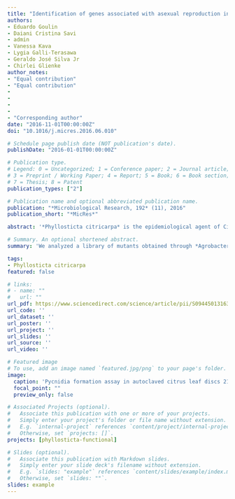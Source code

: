 ```yaml
---
title: "Identification of genes associated with asexual reproduction in Phyllosticta citricarpa mutants obtained through Agrobacterium tumefaciens transformation"
authors:
- Eduardo Goulin
- Daiani Cristina Savi
- admin
- Vanessa Kava
- Lygia Galli-Terasawa
- Geraldo José Silva Jr
- Chirlei Glienke
author_notes:
- "Equal contribution"
- "Equal contribution"
-
-
-
-
- "Corresponding author"
date: "2016-11-01T00:00:00Z"
doi: "10.1016/j.micres.2016.06.010"

# Schedule page publish date (NOT publication's date).
publishDate: "2016-01-01T00:00:00Z"

# Publication type.
# Legend: 0 = Uncategorized; 1 = Conference paper; 2 = Journal article;
# 3 = Preprint / Working Paper; 4 = Report; 5 = Book; 6 = Book section;
# 7 = Thesis; 8 = Patent
publication_types: ["2"]

# Publication name and optional abbreviated publication name.
publication: "*Microbiological Research, 192* (11), 2016"
publication_short: "*MicRes*"

abstract: '*Phyllosticta citricarpa* is the epidemiological agent of Citrus Black Spot (CBS) disease, which is responsible for large economic losses worldwide. CBS is characterized by the presence of spores (pycnidiospores) in dark lesions of fruit, which are also responsible for short distance dispersal of the disease. The identification of genes involved in asexual reproduction of *P. citricarpa* can be an alternative for directional disease control. We analyzed a library of mutants obtained through *Agrobacterium tumefaciens* transformation system, looking for alterations in growth and reproductive structure formation. Two mutant strains were found to have lost the ability to form pycnidia. The flanking T-DNA insertion regions were identified on *P. citricarpa* genome by using blast analysis and further gene prediction. The predicted genes containing the T-DNA insertions were identified as Spindle Poison Sensitivity Scp3, Ion Transport protein, and Cullin Binding proteins. The Ion Transport and Cullin Binding proteins are known to be correlated with sexual and asexual reproduction in fungi; however, the exact mechanism by which these proteins act on spore formation in *P. citricarpa* needs to be better characterized. The Scp3 proteins are suggested here for the first time as being associated with asexual reproduction in fungus. This protein is associated with microtubule formation, and as microtubules play an essential role as spindle machinery for chromosome segregation and cytokinesis, insertions in this gene can lead to abnormal formations, such as that observed here in *P. citricarpa*. We suggest these genes as new targets for fungicide development and CBS disease control, by iRNA.'

# Summary. An optional shortened abstract.
summary: 'We analyzed a library of mutants obtained through *Agrobacterium tumefaciens* transformation system, looking for alterations in growth and reproductive structure formation. Two mutant strains were found to have lost the ability to form pycnidia. The predicted genes containing the T-DNA insertions were identified as Spindle Poison Sensitivity Scp3, Ion Transport protein, and Cullin Binding proteins. We suggest these genes as new targets for fungicide development and CBS disease control, by iRNA.'

tags:
- Phyllosticta citricarpa
featured: false

# links:
# - name: ""
#   url: ""
url_pdf: https://www.sciencedirect.com/science/article/pii/S0944501316302002
url_code: ''
url_dataset: ''
url_poster: ''
url_project: ''
url_slides: ''
url_source: ''
url_video: ''

# Featured image
# To use, add an image named `featured.jpg/png` to your page's folder. 
image:
  caption: 'Pycnidia formation assay in autoclaved citrus leaf discs 21 days after inoculation with *Phyllosticta citricarpa* wild type and mutant strains.'
  focal_point: ""
  preview_only: false

# Associated Projects (optional).
#   Associate this publication with one or more of your projects.
#   Simply enter your project's folder or file name without extension.
#   E.g. `internal-project` references `content/project/internal-project/index.md`.
#   Otherwise, set `projects: []`.
projects: [phyllosticta-functional]

# Slides (optional).
#   Associate this publication with Markdown slides.
#   Simply enter your slide deck's filename without extension.
#   E.g. `slides: "example"` references `content/slides/example/index.md`.
#   Otherwise, set `slides: ""`.
slides: example
---
```


